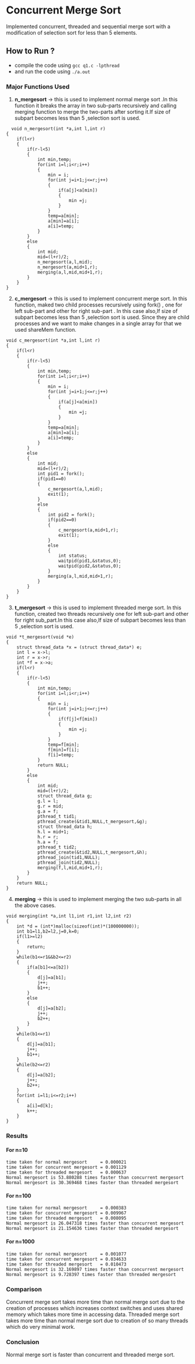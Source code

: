 
# Concurrent Merge Sort
Implemented concurrent, threaded and sequential merge sort with a modification of selection sort for less than 5 elements.

## How to Run ?
+ compile the code using `gcc q1.c -lpthread`
+ and run the code using `./a.out`

### Major Functions Used

1.	**n_mergesort** -> this is used to implement normal merge sort .In this function it breaks the array in two sub-parts recursively and calling merging function to merge the two-parts after sorting it.If size of subpart becomes less than 5 ,selection sort is used.
```
  void n_mergesort(int *a,int l,int r)
{
	if(l<r)
	{
		if(r-l<5)
		{
			int min,temp;
			for(int i=l;i<r;i++)
			{
				min = i;
				for(int j=i+1;j<=r;j++)
				{
					if(a[j]<a[min])
					{
						min =j;
					}
				}
				temp=a[min];
				a[min]=a[i];
				a[i]=temp;
			}
		}
		else
		{
			int mid;
			mid=(l+r)/2;	
			n_mergesort(a,l,mid);
			n_mergesort(a,mid+1,r);
			merging(a,l,mid,mid+1,r);
		}
	}
}
``` 

2.	**c_mergesort** -> this is used to implement concurrent merge sort. In this function, maked two child processes recursively using fork() , one for left sub-part and other for right sub-part . In this case also,If size of subpart becomes less than 5 ,selection sort is used. Since they are child processes and we want to make changes in a single array for that we used shareMem function.
```
void c_mergesort(int *a,int l,int r)
{
	if(l<r)
	{
		if(r-l<5)
		{
			int min,temp;
			for(int i=l;i<r;i++)
			{
				min = i;
				for(int j=i+1;j<=r;j++)
				{
					if(a[j]<a[min])
					{
						min =j;
					}
				}
				temp=a[min];
				a[min]=a[i];
				a[i]=temp;
			}
		}
		else
		{
			int mid;
			mid=(l+r)/2;
			int pid1 = fork();
			if(pid1==0)
			{	
				c_mergesort(a,l,mid);
				exit(1);
			}
			else
			{
				int pid2 = fork();
				if(pid2==0)
				{
					c_mergesort(a,mid+1,r);
					exit(1);
				}
				else
				{
					int status;
					waitpid(pid1,&status,0);
					waitpid(pid2,&status,0);
				}
				merging(a,l,mid,mid+1,r);
			}
		}
	}
}
```

3.	**t_mergesort** -> this is used to implement threaded merge sort. In this function, created two threads recursively one for left sub-part and other for right sub_part.In this case also,If size of subpart becomes less than 5 ,selection sort is used. 
```
void *t_mergesort(void *e)
{
	struct thread_data *x = (struct thread_data*) e;
	int l = x->l;
	int r = x->r;
	int *f = x->a;
	if(l<r)
	{
		if(r-l<5)
		{
			int min,temp;
			for(int i=l;i<r;i++)
			{
				min = i;
				for(int j=i+1;j<=r;j++)
				{
					if(f[j]<f[min])
					{
						min =j;
					}
				}
				temp=f[min];
				f[min]=f[i];
				f[i]=temp;
			}
			return NULL;
		}
		else
		{
			int mid;
			mid=(l+r)/2;
			struct thread_data g;
		    g.l = l;
		    g.r = mid;
		    g.a = f;	
			pthread_t tid1;
			pthread_create(&tid1,NULL,t_mergesort,&g);
			struct thread_data h;
		    h.l = mid+1;
		    h.r = r;
		    h.a = f;	
			pthread_t tid2;
			pthread_create(&tid2,NULL,t_mergesort,&h);
			pthread_join(tid1,NULL);
			pthread_join(tid2,NULL);
			merging(f,l,mid,mid+1,r);
		}
	}
	return NULL;
}
```

4.	**merging** -> this is used to implement merging the two sub-parts in all the above cases.
```
void merging(int *a,int l1,int r1,int l2,int r2)
{
	int *d = (int*)malloc(sizeof(int)*(100000000));
	int b1=l1,b2=l2,j=0,k=0;
	if(l1>=l2)
	{
		return;
	}
	while(b1<=r1&&b2<=r2)
	{
		if(a[b1]<=a[b2])
		{
			d[j]=a[b1];
			j++;
			b1++;
		}
		else
		{
			d[j]=a[b2];
			j++;
			b2++;
		}
	}
	while(b1<=r1)
	{
		d[j]=a[b1];
		j++;
		b1++;
	}
	while(b2<=r2)
	{
		d[j]=a[b2];
		j++;
		b2++;
	}
	for(int i=l1;i<=r2;i++)
	{
		a[i]=d[k];
		k++;
	}
}
```

### Results
#### For n=10
```
time taken for normal mergesort     = 0.000021
time taken for concurrent mergesort = 0.001129
time taken for threaded mergesort   = 0.000637
Normal mergesort is 53.880288 times faster than concurrent mergesort
Normal mergesort is 30.369468 times faster than threaded mergesort	
```
#### For n=100
```
time taken for normal mergesort     = 0.000383
time taken for concurrent mergesort = 0.009967
time taken for threaded mergesort   = 0.008095
Normal mergesort is 26.047318 times faster than concurrent mergesort
Normal mergesort is 21.154636 times faster than threaded mergesort
```
#### For n=1000
```
time taken for normal mergesort     = 0.001077
time taken for concurrent mergesort = 0.034633
time taken for threaded mergesort   = 0.010473
Normal mergesort is 32.169897 times faster than concurrent mergesort
Normal mergesort is 9.728397 times faster than threaded mergesort
```

### Comparison
Concurrent merge sort takes more time than normal merge sort due to the creation of processes which increases context switches and uses shared memory which takes more time in accessing data. 
Threaded merge sort takes more time than normal merge sort due to creation of so many threads which do very minimal work. 

### Conclusion
Normal merge sort is faster than concurrent and threaded merge sort.
